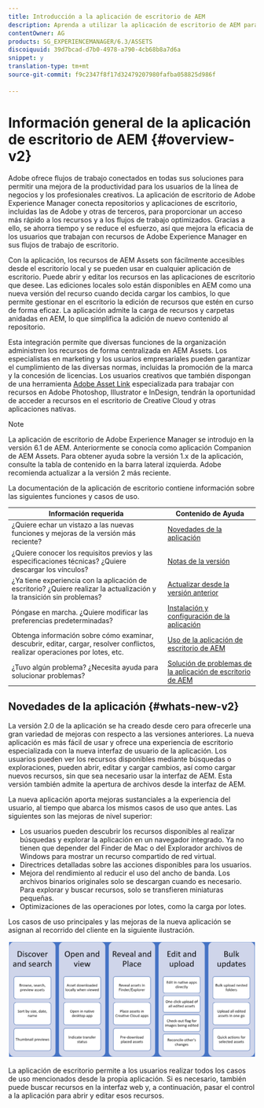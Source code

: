 ```yaml
---
title: Introducción a la aplicación de escritorio de AEM
description: Aprenda a utilizar la aplicación de escritorio de AEM para optimizar los flujos de trabajo de gestión de recursos para los usuarios creativos al utilizar Recursos AEM directamente desde su escritorio.
contentOwner: AG
products: SG_EXPERIENCEMANAGER/6.3/ASSETS
discoiquuid: 39d7bcad-d7b0-4978-a790-4cb68b8a7d6a
snippet: y
translation-type: tm+mt
source-git-commit: f9c2347f8f17d32479207980fafba058825d986f

---
```



# Información general de la aplicación de escritorio de AEM {#overview-v2}

Adobe ofrece flujos de trabajo conectados en todas sus soluciones para permitir una mejora de la productividad para los usuarios de la línea de negocios y los profesionales creativos. La aplicación de escritorio de Adobe Experience Manager conecta repositorios y aplicaciones de escritorio, incluidas las de Adobe y otras de terceros, para proporcionar un acceso más rápido a los recursos y a los flujos de trabajo optimizados. Gracias a ello, se ahorra tiempo y se reduce el esfuerzo, así que mejora la eficacia de los usuarios que trabajan con recursos de Adobe Experience Manager en sus flujos de trabajo de escritorio.

Con la aplicación, los recursos de AEM Assets son fácilmente accesibles desde el escritorio local y se pueden usar en cualquier aplicación de escritorio. Puede abrir y editar los recursos en las aplicaciones de escritorio que desee. Las ediciones locales solo están disponibles en AEM como una nueva versión del recurso cuando decida cargar los cambios, lo que permite gestionar en el escritorio la edición de recursos que estén en curso de forma eficaz. La aplicación admite la carga de recursos y carpetas anidadas en AEM, lo que simplifica la adición de nuevo contenido al repositorio.

Esta integración permite que diversas funciones de la organización administren los recursos de forma centralizada en AEM Assets. Los especialistas en marketing y los usuarios empresariales pueden garantizar el cumplimiento de las diversas normas, incluidas la promoción de la marca y la concesión de licencias. Los usuarios creativos que también dispongan de una herramienta [Adobe Asset Link](https://www.adobe.com/marketing/experience-manager-assets/adobe-asset-link.html) especializada para trabajar con recursos en Adobe Photoshop, Illustrator e InDesign, tendrán la oportunidad de acceder a recursos en el escritorio de Creative Cloud y otras aplicaciones nativas.

>[!NOTE]
>
>La aplicación de escritorio de Adobe Experience Manager se introdujo en la versión 6.1 de AEM. Anteriormente se conocía como aplicación Companion de AEM Assets. Para obtener ayuda sobre la versión 1.x de la aplicación, consulte la tabla de contenido en la barra lateral izquierda. Adobe recomienda actualizar a la versión 2 más reciente.

La documentación de la aplicación de escritorio contiene información sobre las siguientes funciones y casos de uso.

| Información requerida | Contenido de Ayuda |
|-------------------------------------------------------------------------------------------------------|------------------------------------------------------------|
| ¿Quiere echar un vistazo a las nuevas funciones y mejoras de la versión más reciente? | [Novedades de la aplicación](#whats-new-v2) |
| ¿Quiere conocer los requisitos previos y las especificaciones técnicas? ¿Quiere descargar los vínculos? | [Notas de la versión](release-notes.md) |
| ¿Ya tiene experiencia con la aplicación de escritorio? ¿Quiere realizar la actualización y la transición sin problemas? | [Actualizar desde la versión anterior](install-upgrade.md#upgrade-from-previous-version) |
| Póngase en marcha. ¿Quiere modificar las preferencias predeterminadas? | [Instalación y configuración de la aplicación](install-upgrade.md) |
| Obtenga información sobre cómo examinar, descubrir, editar, cargar, resolver conflictos, realizar operaciones por lotes, etc. | [Uso de la aplicación de escritorio de AEM](using.md) |
| ¿Tuvo algún problema? ¿Necesita ayuda para solucionar problemas? | [Solución de problemas de la aplicación de escritorio de AEM](troubleshoot.md) |

## Novedades de la aplicación {#whats-new-v2}

La versión 2.0 de la aplicación se ha creado desde cero para ofrecerle una gran variedad de mejoras con respecto a las versiones anteriores. La nueva aplicación es más fácil de usar y ofrece una experiencia de escritorio especializada con la nueva interfaz de usuario de la aplicación. Los usuarios pueden ver los recursos disponibles mediante búsquedas o exploraciones, pueden abrir, editar y cargar cambios, así como cargar nuevos recursos, sin que sea necesario usar la interfaz de AEM. Esta versión también admite la apertura de archivos desde la interfaz de AEM.

La nueva aplicación aporta mejoras sustanciales a la experiencia del usuario, al tiempo que abarca los mismos casos de uso que antes. Las siguientes son las mejoras de nivel superior:

* Los usuarios pueden descubrir los recursos disponibles al realizar búsquedas y explorar la aplicación en un navegador integrado. Ya no tienen que depender del Finder de Mac o del Explorador archivos de Windows para mostrar un recurso compartido de red virtual.
* Directrices detalladas sobre las acciones disponibles para los usuarios.
* Mejora del rendimiento al reducir el uso del ancho de banda. Los archivos binarios originales solo se descargan cuando es necesario. Para explorar y buscar recursos, solo se transfieren miniaturas pequeñas.
* Optimizaciones de las operaciones por lotes, como la carga por lotes.

Los casos de uso principales y las mejoras de la nueva aplicación se asignan al recorrido del cliente en la siguiente ilustración.

![Novedades de la aplicación de escritorio de AEM](assets/aem_desktop_app_usecases_v2.png)

La aplicación de escritorio permite a los usuarios realizar todos los casos de uso mencionados desde la propia aplicación. Si es necesario, también puede buscar recursos en la interfaz web y, a continuación, pasar el control a la aplicación para abrir y editar esos recursos.
